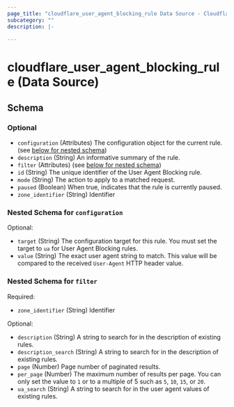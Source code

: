 ```yaml
---
page_title: "cloudflare_user_agent_blocking_rule Data Source - Cloudflare"
subcategory: ""
description: |-
  
---
```


# cloudflare_user_agent_blocking_rule (Data Source)




<!-- schema generated by tfplugindocs -->
## Schema

### Optional

- `configuration` (Attributes) The configuration object for the current rule. (see [below for nested schema](#nestedatt--configuration))
- `description` (String) An informative summary of the rule.
- `filter` (Attributes) (see [below for nested schema](#nestedatt--filter))
- `id` (String) The unique identifier of the User Agent Blocking rule.
- `mode` (String) The action to apply to a matched request.
- `paused` (Boolean) When true, indicates that the rule is currently paused.
- `zone_identifier` (String) Identifier

<a id="nestedatt--configuration"></a>
### Nested Schema for `configuration`

Optional:

- `target` (String) The configuration target for this rule. You must set the target to `ua` for User Agent Blocking rules.
- `value` (String) The exact user agent string to match. This value will be compared to the received `User-Agent` HTTP header value.


<a id="nestedatt--filter"></a>
### Nested Schema for `filter`

Required:

- `zone_identifier` (String) Identifier

Optional:

- `description` (String) A string to search for in the description of existing rules.
- `description_search` (String) A string to search for in the description of existing rules.
- `page` (Number) Page number of paginated results.
- `per_page` (Number) The maximum number of results per page. You can only set the value to `1` or to a multiple of 5 such as `5`, `10`, `15`, or `20`.
- `ua_search` (String) A string to search for in the user agent values of existing rules.



